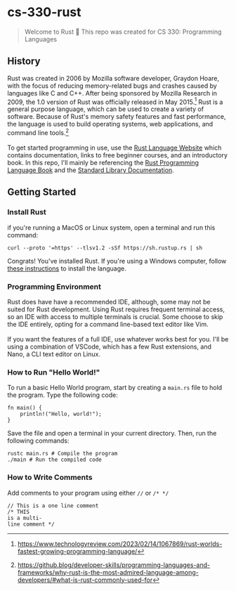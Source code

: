 # cs-330-rust
> Welcome to Rust 🦀 This repo was created for CS 330: Programming Languages
## History
Rust was created in 2006 by Mozilla software developer, Graydon Hoare, with the focus of reducing memory-related bugs and crashes caused by languages like C and C++. After being sponsored by Mozilla Research in 2009, the 1.0 version of Rust was officially released in May 2015.[^1]
Rust is a general purpose language, which can be used to create a variety of software. Because of Rust's memory safety features and fast performance, the language is used to build operating systems, web applications, and command line tools.[^2]<br><br>
To get started programming in use, use the [Rust Language Website](https://www.rust-lang.org/learn) which contains documentation, links to free beginner courses, and an introductory book. In this repo, I'll mainly be referencing the [Rust Programming Language Book](https://doc.rust-lang.org/book/) and the [Standard Library Documentation](https://doc.rust-lang.org/std/index.html).
## Getting Started
### Install Rust
if you're running a MacOS or Linux system, open a terminal and run this command:
```
curl --proto '=https' --tlsv1.2 -sSf https://sh.rustup.rs | sh
```
Congrats! You've installed Rust.
If you're using a Windows computer, follow [these instructions](https://forge.rust-lang.org/infra/other-installation-methods.html) to install the language.
### Programming Environment
Rust does have have a recommended IDE, although, some may not be suited for Rust development. Using Rust requires frequent terminal access, so an IDE with access to multiple terminals is crucial. Some choose to skip the IDE entirely, opting for a command line-based text editor like Vim.<br><br>
If you want the features of a full IDE, use whatever works best for you. I'll be using a combination of VSCode, which has a few Rust extensions, and Nano, a CLI text editor on Linux. 
### How to Run "Hello World!"
To run a basic Hello World program, start by creating a `main.rs` file to hold the program. Type the following code:
```
fn main() {
    println!("Hello, world!");
}
```
Save the file and open a terminal in your current directory.
Then, run the following commands:
```
rustc main.rs # Compile the program
./main # Run the compiled code
```
### How to Write Comments
Add comments to your program using either `//` or `/* */`
```
// This is a one line comment
/* THIS
is a multi-
line comment */
```

[^1]: https://www.technologyreview.com/2023/02/14/1067869/rust-worlds-fastest-growing-programming-language/

[^2]: https://github.blog/developer-skills/programming-languages-and-frameworks/why-rust-is-the-most-admired-language-among-developers/#what-is-rust-commonly-used-for
